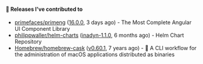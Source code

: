 #### 🔭 Releases I've contributed to

- [primefaces/primeng](https://github.com/primefaces/primeng) ([16.0.0](https://github.com/primefaces/primeng/releases/tag/16.0.0), 3 days ago) - The Most Complete Angular UI Component Library
- [philippwaller/helm-charts](https://github.com/philippwaller/helm-charts) ([inadyn-1.1.0](https://github.com/philippwaller/helm-charts/releases/tag/inadyn-1.1.0), 6 months ago) - Helm Chart Repository
- [Homebrew/homebrew-cask](https://github.com/Homebrew/homebrew-cask) ([v0.60.1](https://github.com/Homebrew/homebrew-cask/releases/tag/v0.60.1), 7 years ago) - 🍻 A CLI workflow for the administration of macOS applications distributed as binaries
